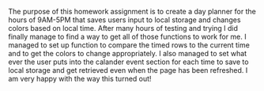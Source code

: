 The purpose of this homework assignment is to create a day planner for the hours of 9AM-5PM that saves users input to local storage and changes colors based on local time. 
After many hours of testing and trying I did finally manage to find a way to get all of those functions to work for me. I managed to set up function to compare the timed rows to the current time and to get the colors to change appropriately. I also managed to set what ever the user puts into the calander event section for each time to save to local storage and get retrieved even when the page has been refreshed. I am very happy with the way this turned out! 